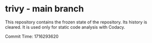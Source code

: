 # trivy - main branch

This repository contains the frozen state of the repository.
Its history is cleared. It is used only for static code
analysis with Codacy.

Commit Time: 1716293620